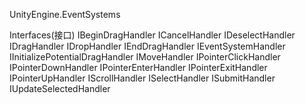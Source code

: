 UnityEngine.EventSystems

Interfaces(接口)
IBeginDragHandler
ICancelHandler
IDeselectHandler
IDragHandler
IDropHandler
IEndDragHandler
IEventSystemHandler
IInitializePotentialDragHandler
IMoveHandler
IPointerClickHandler
IPointerDownHandler
IPointerEnterHandler
IPointerExitHandler
IPointerUpHandler
IScrollHandler
ISelectHandler
ISubmitHandler
IUpdateSelectedHandler
